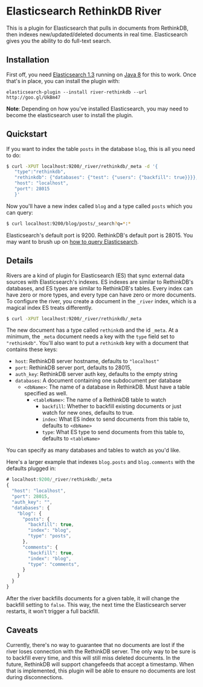 # Elasticsearch RethinkDB River

This is a plugin for Elasticsearch that pulls in documents from RethinkDB, then indexes new/updated/deleted documents in real time.
Elasticsearch gives you the ability to do full-text search.

## Installation

First off, you need [Elasticsearch 1.3][] running on [Java 8][] for this to work.
Once that's in place, you can install the plugin with:

[Elasticsearch 1.3]: http://www.elasticsearch.org/overview/elkdownloads/
[Java 8]: http://www.oracle.com/technetwork/java/javase/downloads/index.html

```
elasticsearch-plugin --install river-rethinkdb --url http://goo.gl/UkBm47
```


__Note__: Depending on how you've installed Elasticsearch, you may need to become the elasticsearch user to install the plugin.

## Quickstart

If you want to index the table `posts` in the database `blog`, this is all you need to do:

```bash
$ curl -XPUT localhost:9200/_river/rethinkdb/_meta -d '{
   "type":"rethinkdb",
   "rethinkdb": {"databases": {"test": {"users": {"backfill": true}}}},
   "host": "localhost",
   "port": 28015
   }'
```

Now you'll have a new index called `blog` and a type called `posts` which you can query:

```bash
$ curl localhost:9200/blog/posts/_search?q=*:*
```

Elasticsearch's default port is 9200.
RethinkDB's default port is 28015.
You may want to brush up on [how to query Elasticsearch][].

[how to query Elasticsearch]: http://www.elasticsearch.org/guide/en/elasticsearch/reference/current/search-search.html

## Details

Rivers are a kind of plugin for Elasticsearch (ES) that sync external data sources with Elasticsearch's indexes.
ES indexes are similar to RethinkDB's databases, and ES types are similar to RethinkDB's tables.
Every index can have zero or more types, and every type can have zero or more documents.
To configure the river, you create a document in the `_river` index, which is a magical index ES treats differently.

```bash
$ curl -XPUT localhost:9200/_river/rethinkdb/_meta
```

The new document has a type called `rethinkdb` and the id `_meta`.
At a minimum, the `_meta` document needs a key with the `type` field set to `"rethinkdb"`.
You'll also want to put a `rethinkdb` key with a document that contains these keys:

- `host`: RethinkDB server hostname, defaults to `"localhost"`
- `port`: RethinkDB server port, defaults to 28015,
- `auth_key`: RethinkDB server auth key, defaults to the empty string
- `databases`: A document containing one subdocument per database
  - `<dbName>`: The name of a database in RethinkDB. Must have a table specified as well.
    - `<tableName>`: The name of a RethinkDB table to watch
      - `backfill`: Whether to backfill existing documents or just watch for new ones, defaults to true.
      - `index`: What ES index to send documents from this table to, defaults to `<dbName>`
      - `type`: What ES type to send documents from this table to, defaults to `<tableName>`

You can specify as many databases and tables to watch as you'd like.

Here's a larger example that indexes `blog.posts` and `blog.comments` with the defaults plugged in:

```javascript
# localhost:9200/_river/rethinkdb/_meta
{
  "host": "localhost",
  "port": 28015,
  "auth_key": "",
  "databases": {
    "blog": {
      "posts": {
        "backfill": true,
        "index": "blog",
        "type": "posts",
      },
      "comments": {
        "backfill": true,
        "index": "blog",
        "type": "comments",
      }
    }
  }
}
```

After the river backfills documents for a given table, it will change the backfill setting to `false`.
This way, the next time the Elasticsearch server restarts, it won't trigger a full backfill.

## Caveats

Currently, there's no way to guarantee that no documents are lost if the river loses connection with the RethinkDB server.
The only way to be sure is to backfill every time, and this will still miss deleted documents.
In the future, RethinkDB will support changefeeds that accept a timestamp.
When that is implemented, this plugin will be able to ensure no documents are lost during disconnections.

